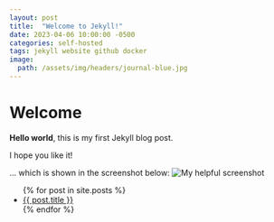 ```yaml
---
layout: post
title:  "Welcome to Jekyll!"
date: 2023-04-06 10:00:00 -0500
categories: self-hosted
tags: jekyll website github docker
image:
  path: /assets/img/headers/journal-blue.jpg
---
```




# Welcome

**Hello world**, this is my first Jekyll blog post.

I hope you like it!

... which is shown in the screenshot below:
![My helpful screenshot](#)

<ul>
  {% for post in site.posts %}
    <li>
      <a href="{{ post.url }}">{{ post.title }}</a>
    </li>
  {% endfor %}
</ul>